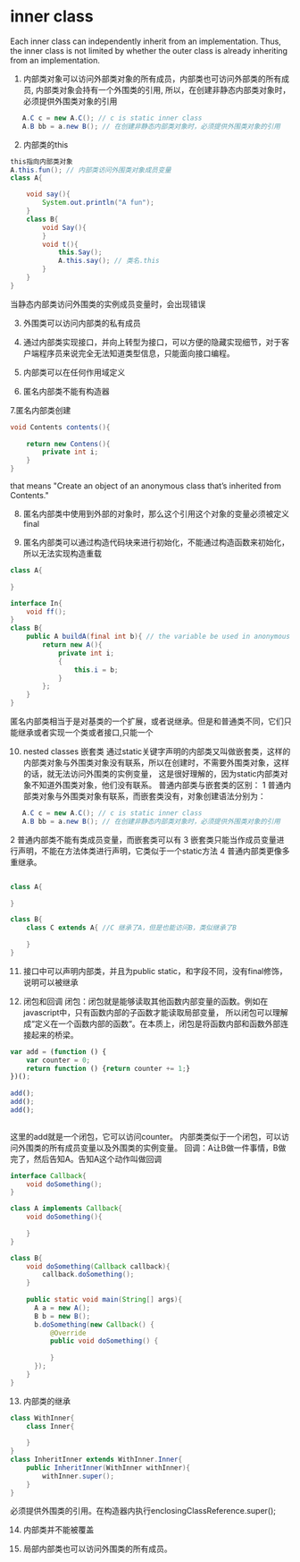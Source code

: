 # inner class

Each inner class can independently inherit from an implementation. Thus, the inner
class is not limited by whether the outer class is already inheriting from an
implementation. 

1. 内部类对象可以访问外部类对象的所有成员，内部类也可访问外部类的所有成员, 内部类对象会持有一个外围类的引用,
所以，在创建非静态内部类对象时，必须提供外围类对象的引用 
```java
   A.C c = new A.C(); // c is static inner class
   A.B bb = a.new B(); // 在创建非静态内部类对象时，必须提供外围类对象的引用 
```
2. 内部类的this
```java
this指向内部类对象
A.this.fun(); // 内部类访问外围类对象成员变量
class A{

    void say(){
        System.out.println("A fun");
    }
    class B{
        void Say(){
        }
        void t(){
            this.Say();
            A.this.say(); // 类名.this
        }
    }
}
```
当静态内部类访问外围类的实例成员变量时，会出现错误

3. 外围类可以访问内部类的私有成员
4. 通过内部类实现接口，并向上转型为接口，可以方便的隐藏实现细节，对于客户端程序员来说完全无法知道类型信息，只能面向接口编程。

5. 内部类可以在任何作用域定义

6. 匿名内部类不能有构造器

7.匿名内部类创建
```java
void Contents contents(){
    
    return new Contens(){
        private int i;
    }
}
```
that means "Create an object of an anonymous class that’s inherited from Contents."

8. 匿名内部类中使用到外部的对象时，那么这个引用这个对象的变量必须被定义final

9. 匿名内部类可以通过构造代码块来进行初始化，不能通过构造函数来初始化，所以无法实现构造重载
```java
class A{
    
}

interface In{
    void ff();
}
class B{
    public A buildA(final int b){ // the variable be used in anonymous inner class directly, so it must be defined as final.otherwise, the compiler will show you a error message.
        return new A(){
            private int i;
            {
                this.i = b;
            }
        };
    }
}

```

匿名内部类相当于是对基类的一个扩展，或者说继承。但是和普通类不同，它们只能继承或者实现一个类或者接口,只能一个

10. nested classes 嵌套类
通过static关键字声明的内部类又叫做嵌套类，这样的内部类对象与外围类对象没有联系，所以在创建时，不需要外围类对象，这样的话，就无法访问外围类的实例变量，
这是很好理解的，因为static内部类对象不知道外围类对象，他们没有联系。
普通内部类与嵌套类的区别：
1 普通内部类对象与外围类对象有联系，而嵌套类没有，对象创建语法分别为：
```java
   A.C c = new A.C(); // c is static inner class
   A.B bb = a.new B(); // 在创建非静态内部类对象时，必须提供外围类对象的引用 
```
2 普通内部类不能有类成员变量，而嵌套类可以有
3 嵌套类只能当作成员变量进行声明，不能在方法体类进行声明，它类似于一个static方法
4 普通内部类更像多重继承。
```java

class A{
    
}

class B{
    class C extends A{ //C 继承了A，但是也能访问B，类似继承了B
        
    }
}
```
11. 接口中可以声明内部类，并且为public static，和字段不同，没有final修饰，说明可以被继承

12. 闭包和回调
闭包：闭包就是能够读取其他函数内部变量的函数。例如在javascript中，只有函数内部的子函数才能读取局部变量，
所以闭包可以理解成“定义在一个函数内部的函数“。在本质上，闭包是将函数内部和函数外部连接起来的桥梁。 
```javascript
var add = (function () {
    var counter = 0;
    return function () {return counter += 1;}
})();
 
add();
add();
add();
 
```
这里的add就是一个闭包，它可以访问counter。
内部类类似于一个闭包，可以访问外围类的所有成员变量以及外围类的实例变量。
回调：A让B做一件事情，B做完了，然后告知A。告知A这个动作叫做回调
```java
interface Callback{
    void doSomething();
}

class A implements Callback{
    void doSomething(){
        
    }
}

class B{
    void doSomething(Callback callback){
        callback.doSomething();
    }
    
    public static void main(String[] args){
      A a = new A();
      B b = new B();
      b.doSomething(new Callback() {
          @Override
          public void doSomething() {
              
          }
      });
    }
}
```
13. 内部类的继承
```java
class WithInner{
    class Inner{
        
    }
}
class InheritInner extends WithInner.Inner{
    public InheritInner(WithInner withInner){
        withInner.super();
    }
}
```
必须提供外围类的引用。在构造器内执行enclosingClassReference.super();

14. 内部类并不能被覆盖

15. 局部内部类也可以访问外围类的所有成员。